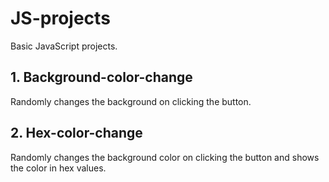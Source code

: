 # JS-projects
Basic JavaScript projects. 

## 1. Background-color-change
Randomly changes the background on clicking the button.

## 2. Hex-color-change
Randomly changes the background color on clicking the button and shows the color in hex values.
